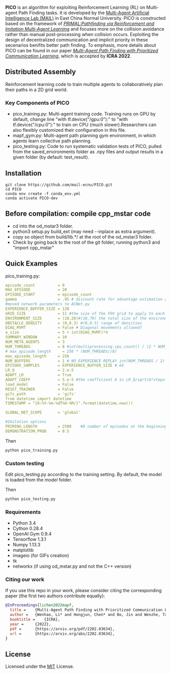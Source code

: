 **PICO** is an algorithm for exploiting Reinforcement Learning (RL) on Multi-agent Path Finding tasks.
It is developed by the [Multi-Agent Artificial Intelligence Lab (MAIL)](https://mail-ecnu.cn) in East China Normal University.
PICO is constructed based on the framework of [*PRIMAL:Pathfinding via Reinforcement and Imitation Multi-Agent Learning*](https://github.com/gsartoretti/PRIMAL) and focuses more on the collision avoidance rather than manual post-processing when collision occurs.
Exploiting the design of decentralized communication and implicit priority in these secenarios benifits better path finding.
To emphasis, more details about PICO can be found in our paper [*Multi-Agent Path Finding with Prioritized Communication Learning*](https://arxiv.org/abs/2202.03634), which is accepted by **ICRA 2022**.

## Distributed Assembly
Reinforcement learning code to train multiple agents to
collaboratively plan their paths in a 2D grid world.

### Key Components of PICO

- pico_training.py: Multi-agent training code. Training
runs on GPU by default, change line "with tf.device("/gpu:0"):"
to "with tf.device("/cpu:0"):" to train on CPU (much slower).Researchers can also flexibly customized their configuration in this file.
- mapf_gym.py: Multi-agent path planning gym environment,
in which agents learn collective path planning.
- pico_testing.py: Code to run systematic validation tests
of PICO, pulled from the saved_environments folder as .npy
files and output results in a given folder (by default: test_result).

## Installation 

```
git clone https://github.com/mail-ecnu/PICO.git
cd PICO
conda env create -f conda_env.yml
conda activate PICO-dev
```
## Before compilation: compile cpp_mstar code

- cd into the od_mstar3 folder.
- python3 setup.py build_ext (may need --inplace as extra argument).
- copy so object from build/lib.*/ at the root of the od_mstar3 folder.
- Check by going back to the root of the git folder,
running python3 and "import cpp_mstar"

## Quick Examples
pico_training.py:
```yaml
episode_count          = 0
MAX_EPISODE            = 20
EPISODE_START          = episode_count
gamma                  = .95 # discount rate for advantage estimation and reward discounting
#moved network parameters to ACNet.py
EXPERIENCE_BUFFER_SIZE = 128
GRID_SIZE              = 11 #the size of the FOV grid to apply to each agent
ENVIRONMENT_SIZE       = (10,20)#(10,70) the total size of the environment (length of one side)
OBSTACLE_DENSITY       = (0,0.3) #(0,0.5) range of densities
DIAG_MVMT              = False # Diagonal movements allowed?
a_size                 = 5 + int(DIAG_MVMT)*4
SUMMARY_WINDOW         = 10
NUM_META_AGENTS        = 3
NUM_THREADS            = 8 #int(multiprocessing.cpu_count() / (2 * NUM_META_AGENTS))
# max_episode_length     = 256 * (NUM_THREADS//8)
max_episode_length     = 256
NUM_BUFFERS            = 1 # NO EXPERIENCE REPLAY int(NUM_THREADS / 2)
EPISODE_SAMPLES        = EXPERIENCE_BUFFER_SIZE # 64
LR_Q                   = 2.e-5
ADAPT_LR               = True
ADAPT_COEFF            = 5.e-5 #the coefficient A in LR_Q/sqrt(A*steps+1) for calculating LR
load_model             = False
RESET_TRAINER          = False
gifs_path              = 'gifs'
from datetime import datetime
TIMESTAMP = "{0:%Y-%m-%dT%H-%M/}".format(datetime.now())

GLOBAL_NET_SCOPE       = 'global'

#Imitation options
PRIMING_LENGTH         = 2500    #0 number of episodes at the beginning to train only on demonstrations
DEMONSTRATION_PROB     = 0.5
```

Then 
```sh
python pico_training.py
```

### Custom testing

Edit pico_testing.py according to the training setting.
By default, the model is loaded from the *model* folder.

Then 
```sh
python pico_testing.py
```

### Requirements
- Python 3.4
- Cython 0.28.4
- OpenAI Gym 0.9.4
- Tensorflow 1.3.1
- Numpy 1.13.3
- matplotlib
- imageio (for GIFs creation)
- tk
- networkx (if using od_mstar.py and not the C++ version)


### Citing our work
If you use this repo in your work, please consider citing the corresponding paper (the first two authors contribute equally):

```bibtex
@InProceedings{lichen2022mapf,
  title =    {Multi-Agent Path Finding with Prioritized Communication Learning},
  author =   {Wenhao, Li* and Hongjun, Chen* and Bo, Jin and Wenzhe, Tan and Hongyuan, Zha and Xiangfeng, Wang},
  booktitle =    {ICRA},
  year =     {2022},
  pdf =      {https://arxiv.org/pdf/2202.03634},
  url =      {https://arxiv.org/abs/2202.03634},
}
```


## License
Licensed under the [MIT](./LICENSE) License.
